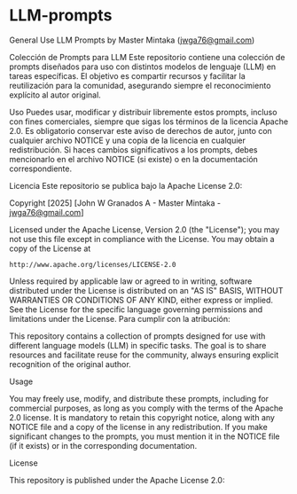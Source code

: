 # LLM-prompts
General Use LLM Prompts by Master Mintaka (jwga76@gmail.com)

Colección de Prompts para LLM
Este repositorio contiene una colección de prompts diseñados para uso con distintos modelos de lenguaje (LLM) en tareas específicas. El objetivo es compartir recursos y facilitar la reutilización para la comunidad, asegurando siempre el reconocimiento explícito al autor original.

Uso
Puedes usar, modificar y distribuir libremente estos prompts, incluso con fines comerciales, siempre que sigas los términos de la licencia Apache 2.0.
Es obligatorio conservar este aviso de derechos de autor, junto con cualquier archivo NOTICE y una copia de la licencia en cualquier redistribución.
Si haces cambios significativos a los prompts, debes mencionarlo en el archivo NOTICE (si existe) o en la documentación correspondiente.

Licencia
Este repositorio se publica bajo la Apache License 2.0:


Copyright [2025] [John W Granados A - Master Mintaka - jwga76@gmail.com]

Licensed under the Apache License, Version 2.0 (the "License");
you may not use this file except in compliance with the License.
You may obtain a copy of the License at

    http://www.apache.org/licenses/LICENSE-2.0

Unless required by applicable law or agreed to in writing, software
distributed under the License is distributed on an "AS IS" BASIS,
WITHOUT WARRANTIES OR CONDITIONS OF ANY KIND, either express or implied.
See the License for the specific language governing permissions and
limitations under the License.
Para cumplir con la atribución:

This repository contains a collection of prompts designed for use with different language models (LLM) in specific tasks. The goal is to share resources and facilitate reuse for the community, always ensuring explicit recognition of the original author.

Usage

You may freely use, modify, and distribute these prompts, including for commercial purposes, as long as you comply with the terms of the Apache 2.0 license.
It is mandatory to retain this copyright notice, along with any NOTICE file and a copy of the license in any redistribution.
If you make significant changes to the prompts, you must mention it in the NOTICE file (if it exists) or in the corresponding documentation.

License

This repository is published under the Apache License 2.0:

